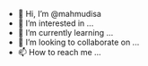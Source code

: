- 👋 Hi, I’m @mahmudisa
- 👀 I’m interested in ...
- 🌱 I’m currently learning ...
- 💞️ I’m looking to collaborate on ...
- 📫 How to reach me ...

<!---
mahmudisa/mahmudisa is a ✨ special ✨ repository because its `README.md` (this file) appears on your GitHub profile.
You can click the Preview link to take a look at your changes.
--->
